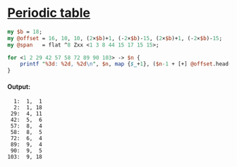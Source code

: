[1]: https://rosettacode.org/wiki/Periodic_table

# [Periodic table][1]

```perl
my $b = 18;
my @offset = 16, 10, 10, (2×$b)+1, (-2×$b)-15, (2×$b)+1, (-2×$b)-15;
my @span   = flat ^8 Zxx <1 3 8 44 15 17 15 15>;

for <1 2 29 42 57 58 72 89 90 103> -> $n {
    printf "%3d: %2d, %2d\n", $n, map {$_+1}, ($n-1 + [+] @offset.head(@span[$n-1])).polymod($b).reverse;
}
```

#### Output:
```
  1:  1,  1
  2:  1, 18
 29:  4, 11
 42:  5,  6
 57:  8,  4
 58:  8,  5
 72:  6,  4
 89:  9,  4
 90:  9,  5
103:  9, 18
```
